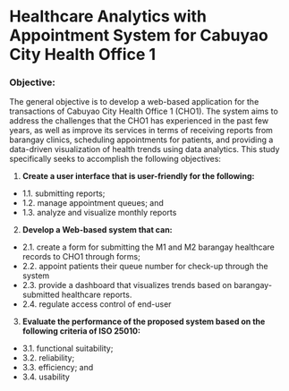 # Healthcare Analytics with Appointment System for Cabuyao City Health Office 1

### Objective:
The general objective is to develop a web-based application for the transactions of Cabuyao City Health Office 1 (CHO1). The system aims to address the
challenges that the CHO1 has experienced in the past few years, as well as improve its services in terms of receiving reports from barangay clinics, scheduling appointments for patients, and providing a data-driven visualization of health trends using data analytics. This study specifically seeks to accomplish the following objectives:

1. **Create a user interface that is user-friendly for the following:**
- 1.1. submitting reports;
- 1.2. manage appointment queues; and
- 1.3. analyze and visualize monthly reports

2. **Develop a Web-based system that can:**
- 2.1. create a form for submitting the M1 and M2 barangay healthcare records to CHO1 through forms;
- 2.2. appoint patients their queue number for check-up through the system
- 2.3. provide a dashboard that visualizes trends based on barangay-submitted healthcare reports.
- 2.4. regulate access control of end-user

3. **Evaluate the performance of the proposed system based on the following criteria of ISO 25010:**
- 3.1. functional suitability;
- 3.2. reliability;
- 3.3. efficiency; and
- 3.4. usability
 

